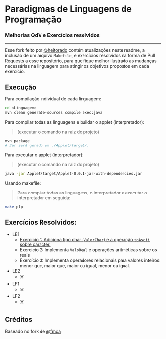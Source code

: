 # Paradigmas de Linguagens de Programação

### Melhorias QdV e Exercícios resolvidos
---

Esse fork feito por [@heitorado](https://github.com/heitorado) contém atualizações neste readme, a inclusão de um arquivo `Makefile`, e exercícios resolvidos na forma de Pull Requests a esse repositório, para que fique melhor ilustrado as mudanças necessárias na linguagem para atingir os objetivos propostos em cada exercício.

## Execução

Para compilação individual de cada linguagem:

```bash
cd <Linguagem>
mvn clean generate-sources compile exec:java
```

Para compilar todas as linguagens e buildar o applet (interpretador):
> (executar o comando na raiz do projeto)
```bash
mvn package
# Jar será gerado em ./Applet/target/.
```

Para executar o applet (interpretador):
> (executar o comando na raiz do projeto)
```bash
java -jar Applet/target/Applet-0.0.1-jar-with-dependencies.jar
```
Usando makefile:
> Para compilar todas as linguagens, o interpretador e executar o interpretador em seguida:
```bash
make plp
```

## Exercícios Resolvidos:
- LE1
  - [Exercício 1: Adiciona tipo char (`ValorChar`) e a operação `toAscii` sobre caracter.](https://github.com/heitorado/PLP-exercises-solutions/pull/1)
  - Exercicio 2: Implementa `ValoReal` e operações aritméticas sobre os reais
  - Exercício 3: Implementa operadores relacionais para valores inteiros: menor que, maior que, maior ou igual, menor ou igual.
- LE2
  - ☠️
- LF1
  - ☠️
- LF2
  - ☠️   

## Créditos

Baseado no fork de [@fmca](https://github.com/fmca)
